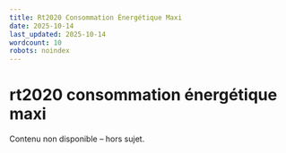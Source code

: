 ```yaml
---
title: Rt2020 Consommation Énergétique Maxi
date: 2025-10-14
last_updated: 2025-10-14
wordcount: 10
robots: noindex
---
```


# rt2020 consommation énergétique maxi

Contenu non disponible – hors sujet.